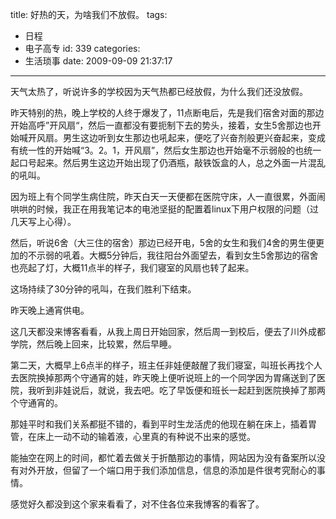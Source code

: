 title: 好热的天，为啥我们不放假。
tags:
  - 日程
  - 电子高专
id: 339
categories:
  - 生活琐事
date: 2009-09-09 21:37:17
---

天气太热了，听说许多的学校因为天气热都已经放假，为什么我们还没放假。

昨天特别的热，晚上学校的人终于爆发了，11点断电后，先是我们宿舍对面的那边开始高呼”开风扇“，然后一直都没有要扼制下去的势头，接着，女生5舍那边也开始喊开风扇。男生这边听到女生那边也吼起来，便吃了兴奋剂般更兴奋起来，变成有统一性的开始喊“3。2。1，开风扇”，然后女生那边也开始毫不示弱般的也统一起口号起来。然后男生这边开始出现了仍酒瓶，敲铁饭盒的人，总之外面一片混乱的吼叫。

因为班上有个同学生病住院，昨天白天一天便都在医院守床，人一直很累，外面闹哄哄的时候，我正在用我笔记本的电池坚挺的配置着linux下用户权限的问题（过几天写上心得）。

然后，听说6舍（大三住的宿舍）那边已经开电，5舍的女生和我们4舍的男生便更加的不示弱的吼着。大概5分钟后，我往阳台外面望去，看到女生5舍那边的宿舍也亮起了灯，大概11点半的样子，我们寝室的风扇也转了起来。

这场持续了30分钟的吼叫，在我们胜利下结束。

昨天晚上通宵供电。

这几天都没来博客看看，从我上周日开始回家，然后周一到校后，便去了川外成都学院，然后晚上回来，比较累，然后早睡。

第二天，大概早上6点半的样子，班主任非娃便敲醒了我们寝室，叫班长再找个人去医院换掉那两个守通宵的娃，昨天晚上便听说班上的一个同学因为胃痛送到了医院，我听到非娃说后，就说，我去吧。吃了早饭便和班长一起赶到医院换掉了那两个守通宵的。

那娃平时和我们关系都挺不错的，看到平时生龙活虎的他现在躺在床上，插着胃管，在床上一动不动的输着液，心里真的有种说不出来的感觉。

能抽空在网上的时间，都忙着去做关于折酷那边的事情，网站因为没有备案所以没有对外开放，但留了一个端口用于我们添加信息，信息的添加是件很考究耐心的事情。

感觉好久都没到这个家来看看了，对不住各位来我博客的看客了。
